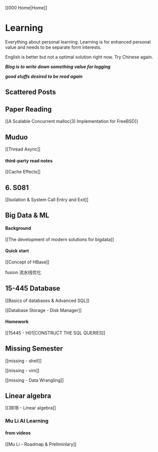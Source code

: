 [[000 Home|Home]]

# Learning 
Everything about personal learning. Learning is for enhanced personal value and needs to be separate form interests.

English is better but not a optimal solution right now. Try Chinese again.

***Blog is to write down something value for logging***

***good stuffs desired to be read again***

## Scattered Posts


## Paper Reading

[[A Scalable Concurrent malloc(3) Implementation for FreeBSD]]

## Muduo

[[Thread Async]]

#### third-party read notes

[[Cache Effects]]

## 6. S081

[[Isolation & System Call Entry and Exit]]


## Big Data & ML

#### Background

[[The development of modern solutions for bigdata]] 

#### Quick start

[[Concept of HBase]]

fusion 流水线优化

## 15-445 Database

[[Basics of databases & Advanced SQL]]

[[Database Storage - Disk Manager]]

#### Homework

[[15445 - H01|CONSTRUCT THE SQL QUERIES]]


## Missing Semester

[[missing - shell]]

[[missing - vim]]

[[missing - Data Wrangling]]

## Linear algebra

[[3B1B - Linear algebra]]

### Mu Li AI Learning

#### from videos

[[Mu Li - Roadmap & Preliminlary]]
